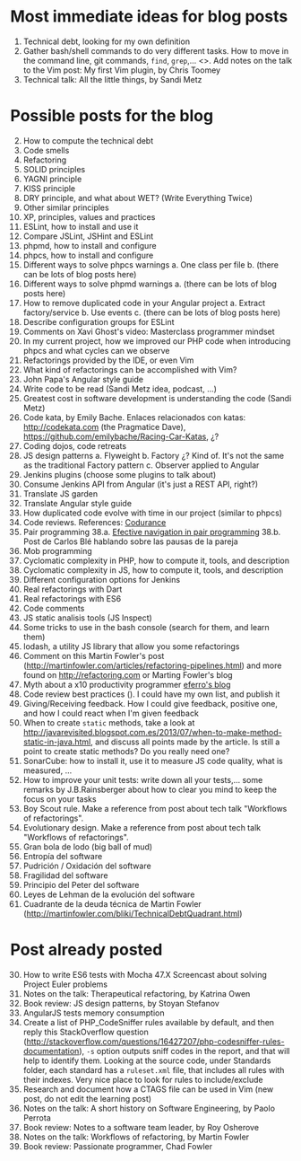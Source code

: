 # Most immediate ideas for blog posts

1. Technical debt, looking for my own definition
59. Gather bash/shell commands to do very different tasks. How to move in the command line, git commands, `find`, `grep`,...
<>. Add notes on the talk to the Vim post: My first Vim plugin, by Chris Toomey
64. Technical talk: All the little things, by Sandi Metz

# Possible posts for the blog

2. How to compute the technical debt
3. Code smells
4. Refactoring
5. SOLID principles
6. YAGNI principle
7. KISS principle
8. DRY principle, and what about WET? (Write Everything Twice)
9. Other similar principles
10. XP, principles, values and practices
11. ESLint, how to install and use it
12. Compare JSLint, JSHint and ESLint
13. phpmd, how to install and configure
14. phpcs, how to install and configure
15. Different ways to solve phpcs warnings
a. One class per file
b. (there can be lots of blog posts here)
16. Different ways to solve phpmd warnings
a. (there can be lots of blog posts here)
17. How to remove duplicated code in your Angular project
a. Extract factory/service
b. Use events
c. (there can be lots of blog posts here)
18. Describe configuration groups for ESLint
19. Comments on Xavi Ghost's video: Masterclass programmer mindset
22. In my current project, how we improved our PHP code when introducing phpcs and what cycles can we observe
23. Refactorings provided by the IDE, or even Vim
24. What kind of refactorings can be accomplished with Vim?
25. John Papa's Angular style guide
26. Write code to be read (Sandi Metz idea, podcast, ...)
27. Greatest cost in software development is understanding the code (Sandi Metz)
28. Code kata, by Emily Bache. Enlaces relacionados con katas: http://codekata.com (the Pragmatice Dave), https://github.com/emilybache/Racing-Car-Katas, ¿?
29. Coding dojos, code retreats
31. JS design patterns
a. Flyweight
b. Factory ¿? Kind of. It's not the same as the traditional Factory pattern
c. Observer applied to Angular
32. Jenkins plugins (choose some plugins to talk about)
33. Consume Jenkins API from Angular (it's just a REST API, right?)
34. Translate JS garden
35. Translate Angular style guide
36. How duplicated code evolve with time in our project (similar to phpcs)
37. Code reviews. References: [Codurance](http://codurance.com/2015/09/29/codereview/)
38. Pair programming
  38.a. [Efective navigation in pair programming](http://www.thoughtworks.com/insights/blog/effective-navigation-in-pair-programming)
  38.b. Post de Carlos Blé hablando sobre las pausas de la pareja
39. Mob programming
40. Cyclomatic complexity in PHP, how to compute it, tools, and description
41. Cyclomatic complexity in JS, how to compute it, tools, and description
42. Different configuration options for Jenkins
43. Real refactorings with Dart
44. Real refactorings with ES6
45. Code comments
46. JS static analisis tools (JS Inspect)
48. Some tricks to use in the bash console (search for them, and learn them)
49. lodash, a utility JS library that allow you some refactorings
50. Comment on this Martin Fowler's post (http://martinfowler.com/articles/refactoring-pipelines.html) and more found on http://refactoring.com or Marting Fowler's blog
51. Myth about a x10 productivity programmer [eferro's blog](http://www.eferro.net/2015/06/un-generador-de-deuda-tecnica-o-el-mito.html)
53. Code review best practices (). I could have my own list, and publish it
54. Giving/Receiving feedback. How I could give feedback, positive one, and how I could react when I'm given feedback
59. When to create `static` methods, take a look at http://javarevisited.blogspot.com.es/2013/07/when-to-make-method-static-in-java.html, and discuss all points made by the article. Is still a point to create static methods? Do you really need one?
61. SonarCube: how to install it, use it to measure JS code quality, what is measured, ...
62. How to improve your unit tests: write down all your tests,... some remarks by J.B.Rainsberger about how to clear you mind to keep the focus on your tasks
65. Boy Scout rule. Make a reference from post about tech talk "Workflows of refactorings".
66. Evolutionary design. Make a reference from post about tech talk "Workflows of refactorings".
67. Gran bola de lodo (big ball of mud)
68. Entropía del software
69. Pudrición / Oxidación del software
70. Fragilidad del software
71. Principio del Peter del software
72. Leyes de Lehman de la evolución del software
73. Cuadrante de la deuda técnica de Martin Fowler (http://martinfowler.com/bliki/TechnicalDebtQuadrant.html)

# Post already posted

30. How to write ES6 tests with Mocha
47.X Screencast about solving Project Euler problems
56. Notes on the talk: Therapeutical refactoring, by Katrina Owen
20. Book review: JS design patterns, by Stoyan Stefanov
52. AngularJS tests memory consumption
58. Create a list of PHP_CodeSniffer rules available by default, and then reply this StackOverflow question (http://stackoverflow.com/questions/16427207/php-codesniffer-rules-documentation), `-s` option outputs sniff codes in the report, and that will help to identify them. Looking at the source code, under Standards folder, each standard has a `ruleset.xml` file, that includes all rules with their indexes. Very nice place to look for rules to include/exclude
60. Research and document how a CTAGS file can be used in Vim (new post, do not edit the learning post)
57. Notes on the talk: A short history on Software Engineering, by Paolo Perrota
21. Book review: Notes to a software team leader, by Roy Osherove
63. Notes on the talk: Workflows of refactoring, by Martin Fowler
55. Book review: Passionate programmer, Chad Fowler

